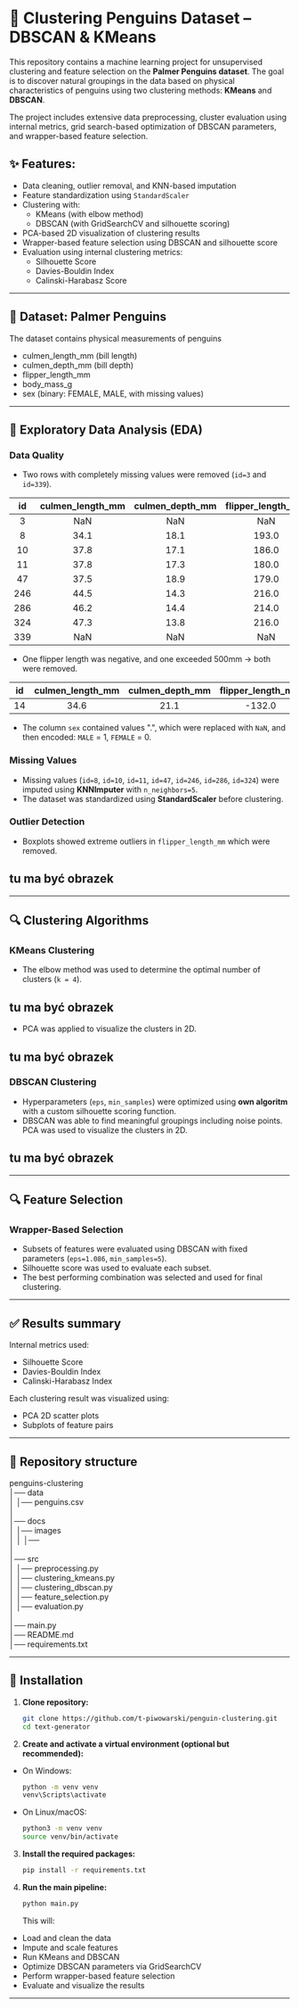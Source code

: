 # 🐧 Clustering Penguins Dataset – DBSCAN & KMeans
This repository contains a machine learning project for unsupervised clustering and feature selection on the **Palmer Penguins dataset**. The goal is to discover natural groupings in the data based on physical characteristics of penguins using two clustering methods: **KMeans** and **DBSCAN**.

The project includes extensive data preprocessing, cluster evaluation using internal metrics, grid search-based optimization of DBSCAN parameters, and wrapper-based feature selection.

## ✨ Features:
  - Data cleaning, outlier removal, and KNN-based imputation
  - Feature standardization using `StandardScaler`
  - Clustering with:
    - KMeans (with elbow method)
    - DBSCAN (with GridSearchCV and silhouette scoring)
  - PCA-based 2D visualization of clustering results
  - Wrapper-based feature selection using DBSCAN and silhouette score
  - Evaluation using internal clustering metrics:
    - Silhouette Score
    - Davies-Bouldin Index
    - Calinski-Harabasz Score
   
---

## 🦜 Dataset: Palmer Penguins

The dataset contains physical measurements of penguins
  - culmen_length_mm (bill length)
  - culmen_depth_mm (bill depth)
  - flipper_length_mm
  - body_mass_g
  - sex (binary: FEMALE, MALE, with missing values)

---

## 🔢 Exploratory Data Analysis (EDA)

### Data Quality

  - Two rows with completely missing values were removed (`id=3` and `id=339`).

  | id | culmen_length_mm | culmen_depth_mm | flipper_length_mm | body_mass_g | sex |
  |:--:|:----------------:|:---------------:|:-----------------:|:-----------:|:---:|
  | 3 | NaN | NaN | NaN | NaN | NaN |
  | 8 | 34.1 | 18.1 | 193.0 | 3475.0 | NaN |
  | 10 | 37.8 | 17.1 | 186.0 | 3300.0 | NaN |
  | 11 | 37.8 | 17.3 | 180.0 | 3700.0 | NaN |
  | 47 | 37.5 | 18.9 | 179.0 | 2975.0 | NaN |
  | 246 | 44.5 | 14.3 | 216.0 | 4100.0 | NaN |
  | 286 | 46.2 | 14.4 | 214.0 | 4650.0 | NaN |
  | 324 | 47.3 | 13.8 | 216.0 | 4725.0 | NaN |
  | 339 | NaN | NaN | NaN | NaN | NaN |
  
  - One flipper length was negative, and one exceeded 500mm → both were removed.

  | id | culmen_length_mm | culmen_depth_mm | flipper_length_mm | body_mass_g | sex |
  |:--:|:----------------:|:---------------:|:-----------------:|:-----------:|:---:|
  | 14 | 34.6 | 21.1 | -132.0 | 4400.0 | MALE |

  - The column `sex` contained values ".", which were replaced with `NaN`, and then encoded: `MALE` = 1, `FEMALE` = 0.

### Missing Values

  - Missing values (`id=8`, `id=10`, `id=11`, `id=47`, `id=246`, `id=286`, `id=324`) were imputed using **KNNImputer** with `n_neighbors=5`.
  - The dataset was standardized using **StandardScaler** before clustering.

### Outlier Detection

  - Boxplots showed extreme outliers in `flipper_length_mm` which were removed.

## tu ma być obrazek

---

## 🔍 Clustering Algorithms

### KMeans Clustering

  - The elbow method was used to determine the optimal number of clusters (`k = 4`).
## tu ma być obrazek
  - PCA was applied to visualize the clusters in 2D.
## tu ma być obrazek

### DBSCAN Clustering

  - Hyperparameters (`eps`, `min_samples`) were optimized using **own algoritm** with a custom silhouette scoring function.
  - DBSCAN was able to find meaningful groupings including noise points. PCA was used to visualize the clusters in 2D.
## tu ma być obrazek

---

## 🔍 Feature Selection

### Wrapper-Based Selection

  - Subsets of features were evaluated using DBSCAN with fixed parameters (`eps=1.086`, `min_samples=5`).
  - Silhouette score was used to evaluate each subset.
  - The best performing combination was selected and used for final clustering.

---

## ✅ Results summary

  Internal metrics used:
  - Silhouette Score
  - Davies-Bouldin Index
  - Calinski-Harabasz Index

  Each clustering result was visualized using:
  - PCA 2D scatter plots
  - Subplots of feature pairs

---

## 📂 Repository structure

penguins-clustering\
│── data\
│   │── penguins.csv\
│\
│── docs\
│   │── images\
│   │   │──\
│\
│── src\
│   │── preprocessing.py\
│   │── clustering_kmeans.py\
│   │── clustering_dbscan.py\
│   │── feature_selection.py\
│   │── evaluation.py\
│\
│── main.py\
│── README.md\
│── requirements.txt

---

## 🚀 Installation

1. **Clone repository:**

   ```bash
   git clone https://github.com/t-piwowarski/penguin-clustering.git
   cd text-generator
   ```
2. **Create and activate a virtual environment (optional but recommended):**
   
- On Windows:
     
   ```bash
   python -m venv venv
   venv\Scripts\activate
   ```
   
- On Linux/macOS:
     
   ```bash
   python3 -m venv venv
   source venv/bin/activate
   ```
   
3. **Install the required packages:**
   
   ```bash
   pip install -r requirements.txt
   ```

4. **Run the main pipeline:**

   ```bash
   python main.py
   ```

   This will:

  - Load and clean the data
  - Impute and scale features
  - Run KMeans and DBSCAN
  - Optimize DBSCAN parameters via GridSearchCV
  - Perform wrapper-based feature selection
  - Evaluate and visualize the results

---
